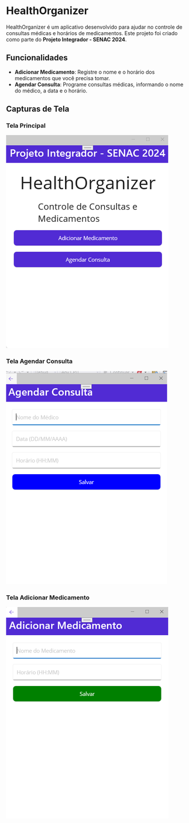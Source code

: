# HealthOrganizer

HealthOrganizer é um aplicativo desenvolvido para ajudar no controle de consultas médicas e horários de medicamentos. Este projeto foi criado como parte do **Projeto Integrador - SENAC 2024**.

## Funcionalidades

- **Adicionar Medicamento**: Registre o nome e o horário dos medicamentos que você precisa tomar.
- **Agendar Consulta**: Programe consultas médicas, informando o nome do médico, a data e o horário.

## Capturas de Tela

### Tela Principal
![Tela Principal](https://github.com/danielbc87/Projeto-Integrador-2/blob/main/Tela%20-%20Principal.png)

### Tela Agendar Consulta
![Tela Agendar Consulta](https://github.com/danielbc87/Projeto-Integrador-2/blob/main/Tela%20-%20Agendar%20Consulta.png)

### Tela Adicionar Medicamento
![Tela Adicionar Medicamento](https://github.com/danielbc87/Projeto-Integrador-2/blob/main/Tela%20-%20Adicionar%20Medicamento.png)
